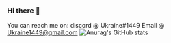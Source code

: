 ### Hi there 👋
You can reach me on:
discord @ Ukraine#1449
Email @ Ukraine1449@gmail.com
![Anurag's GitHub stats](https://github-readme-stats.vercel.app/api?username=Ukraine1449&show_icons=true&theme=gruvbox)
<!--
**Ukraine1449/Ukraine1449** is a ✨ _special_ ✨ repository because its `README.md` (this file) appears on your GitHub profile.

Here are some ideas to get you started:

- 🔭 I’m currently working on ...
- 🌱 I’m currently learning ...
- 👯 I’m looking to collaborate on ...
- 🤔 I’m looking for help with ...
- 💬 Ask me about ...
- 📫 How to reach me: ...
- 😄 Pronouns: ...
- ⚡ Fun fact: ...
-->
